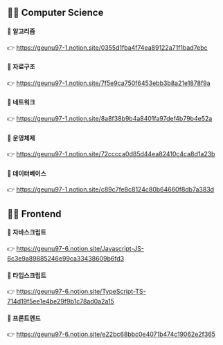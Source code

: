 ## 🧑‍💻 Computer Science

#### 📂 알고리즘 
👉 https://geunu97-1.notion.site/0355d1fba4f74ea89122a71f1bad7ebc

#### 📂 자료구조 
👉 https://geunu97-1.notion.site/7f5e9ca750f6453ebb3b8a21e1878f9a

#### 📂 네트워크 
👉 https://geunu97-1.notion.site/8a8f38b9b4a8401fa97def4b79b4e52a

#### 📂 운영체제 
👉 https://geunu97-1.notion.site/72cccca0d85d44ea82410c4ca8d1a23b

#### 📂 데이터베이스 
👉 https://geunu97-1.notion.site/c89c7fe8c8124c80b64660f8db7a383d

## 👨‍💻 Frontend

#### 📂 자바스크립트
👉 https://geunu97-6.notion.site/Javascript-JS-6c3e9a89885246e99ca33438609b6fd3

#### 📂 타입스크립트
👉 https://geunu97-6.notion.site/TypeScript-TS-714d19f5ee1e4be29f9b1c78ad0a2a15

#### 📂 프론트엔드 
👉 https://geunu97-6.notion.site/e22bc68bbc0e4071b474c19062e2f365
